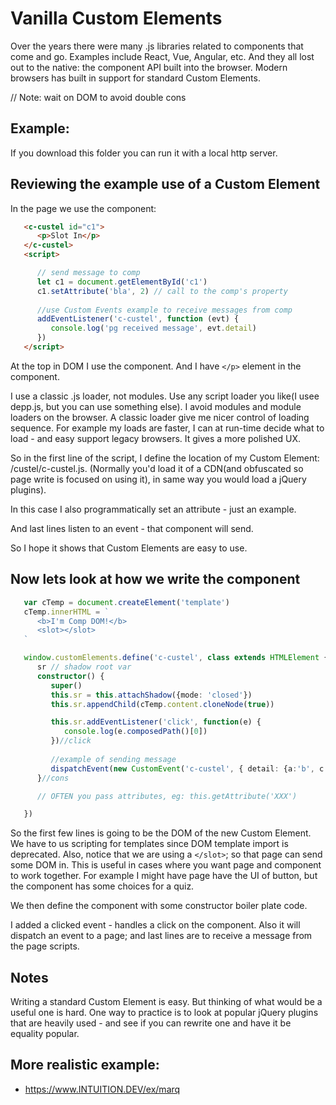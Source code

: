
# Vanilla Custom Elements

Over the years there were many .js libraries related to components that come and go.
Examples include React, Vue, Angular, etc. And they all lost out to the native: the component API built into the browser.
Modern browsers has built in support for standard Custom Elements.

// Note: wait on DOM to avoid double cons

## Example:

If you download this folder you can run it with a local http server. 

## Reviewing the example use of a Custom Element

In the page we use the component:

```html
   <c-custel id="c1">
      <p>Slot In</p>
   </c-custel>
   <script>

      // send message to comp
      let c1 = document.getElementById('c1')
      c1.setAttribute('bla', 2) // call to the comp's property
      
      //use Custom Events example to receive messages from comp
      addEventListener('c-custel', function (evt) {
         console.log('pg received message', evt.detail)
      })
   </script>
```

At the top in DOM I use the component. And I have ```</p>``` element in the component.

I use a classic .js loader, not modules. Use any script loader you like(I usee depp.js, but you can use something else). I avoid modules and module loaders on the browser. A classic loader give me nicer control of loading sequence. For example my loads are faster, I can at run-time decide what to load - and easy support legacy browsers. It gives a more polished UX.

So in the first line of the script, I define the location of my Custom Element: /custel/c-custel.js. (Normally you'd load it of a CDN(and obfuscated so page write
is focused on using it), in same way you would load a jQuery plugins).



In this case I also programmatically set an attribute - just an example.

And last lines listen to an event - that component will send.

So I hope it shows that Custom Elements are easy to use.


## Now lets look at how we write the component

```ts
   var cTemp = document.createElement('template')
   cTemp.innerHTML = `
      <b>I'm Comp DOM!</b>
      <slot></slot>
   `

   window.customElements.define('c-custel', class extends HTMLElement {
      sr // shadow root var
      constructor() {
         super()
         this.sr = this.attachShadow({mode: 'closed'})
         this.sr.appendChild(cTemp.content.cloneNode(true))

         this.sr.addEventListener('click', function(e) {
            console.log(e.composedPath()[0])
         })//click
         
         //example of sending message
         dispatchEvent(new CustomEvent('c-custel', { detail: {a:'b', c:'d'} }))
      }//cons

      // OFTEN you pass attributes, eg: this.getAttribute('XXX')

   })
```

So the first few lines is going to be the DOM of the new Custom Element. We have to us scripting for templates since DOM template import is deprecated.
Also, notice that we are using a ```</slot>```; so that page can send some DOM in. This is useful in cases where you want page and component to work 
together. For example I might have page have the UI of button, but the component has some choices for a quiz.

We then define the component with some constructor boiler plate code. 

I added a clicked event - handles a click on the component. Also it will dispatch an event to a page; and last lines are to receive
a message from the page scripts. 


## Notes

Writing a standard Custom Element is easy. But thinking of what would be a useful one is hard. One way to practice is to 
look at popular jQuery plugins that are heavily used - and see if you can rewrite one and have it be 
equality popular. 


## More realistic example:

- https://www.INTUITION.DEV/ex/marq
